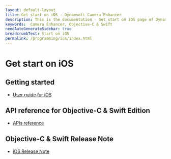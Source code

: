 ```yaml
---
layout: default-layout
title: Get start on iOS - Dynamsoft Camera Enhancer
description: This is the documentation - Get start on iOS page of Dynamsoft Camera Enhancer.
keywords:  Camera Enhancer, Objective-C & Swift
needAutoGenerateSidebar: true
breadcrumbText: Start on iOS
permalink: /programming/ios/index.html
---
```


# Get start on iOS

## Getting started

- [User guide for iOS]({{site.ios-guide}}guide.html)

## API reference for Objective-C & Swift Edition

- [APIs reference]({{site.ios}}api-reference.html)

## Objective-C & Swift Release Note

- [iOS Release Note]({{site.ios-release-note}})
